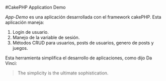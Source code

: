 #CakePHP Application Demo

*App-Demo* es una aplicación desarrollada con el framework cakePHP.
Esta aplicación maneja:

1. Login de usuario.
2. Manejo de la variable de sesión.
3. Métodos CRUD para usuarios, posts de usuarios, genero de posts y juegos.

Esta herramienta simplifica el desarrollo de aplicaciones, como dijo Da Vinci:
> The simplicity is the ultimate sophistication.